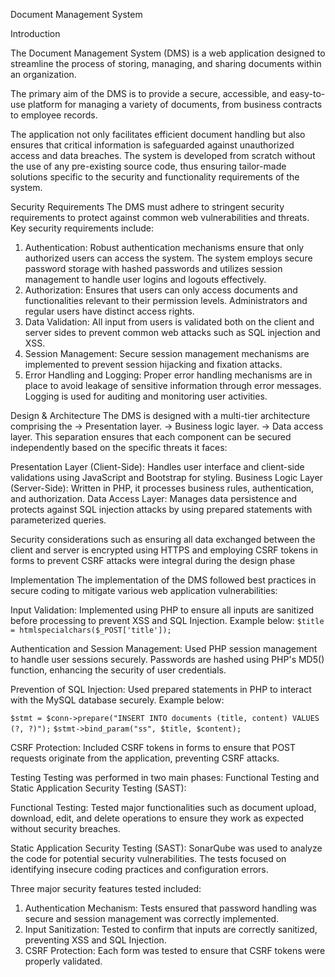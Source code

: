 Document Management System

Introduction

The Document Management System (DMS) is a web application designed to streamline the process of storing, managing, 
and sharing documents within an organization. 

The primary aim of the DMS is to provide a secure, accessible, and easy-to-use platform for managing a variety of documents, 
from business contracts to employee records. 

The application not only facilitates efficient document handling but also ensures that critical information is safeguarded against unauthorized access and data breaches.
The system is developed from scratch without the use of any pre-existing source code, thus ensuring tailor-made solutions specific to the security and functionality 
requirements of the system.

Security Requirements
The DMS must adhere to stringent security requirements to protect against common web vulnerabilities and threats. Key security requirements include:

1. Authentication: Robust authentication mechanisms ensure that only authorized users can access the system. The system employs secure password storage with hashed passwords and utilizes session management to handle user logins and logouts effectively.
2. Authorization: Ensures that users can only access documents and functionalities relevant to their permission levels. Administrators and regular users have distinct access rights.
3. Data Validation: All input from users is validated both on the client and server sides to prevent common web attacks such as SQL injection and XSS.
4. Session Management: Secure session management mechanisms are implemented to prevent session hijacking and fixation attacks.
5. Error Handling and Logging: Proper error handling mechanisms are in place to avoid leakage of sensitive information through error messages. Logging is used for auditing and monitoring user activities.

Design & Architecture
The DMS is designed with a multi-tier architecture comprising the 
    -> Presentation layer.
    -> Business logic layer.
    -> Data access layer. 
This separation ensures that each component can be secured independently based on the specific threats it faces:

Presentation Layer (Client-Side): Handles user interface and client-side validations using JavaScript and Bootstrap for styling.
Business Logic Layer (Server-Side): Written in PHP, it processes business rules, authentication, and authorization.
Data Access Layer: Manages data persistence and protects against SQL injection attacks by using prepared statements with parameterized queries.

Security considerations such as ensuring all data exchanged between the client and server is encrypted using HTTPS and 
employing CSRF tokens in forms to prevent CSRF attacks were integral during the design phase

Implementation
The implementation of the DMS followed best practices in secure coding to mitigate various web application vulnerabilities:

Input Validation: Implemented using PHP to ensure all inputs are sanitized before processing to prevent XSS and SQL Injection. Example below:
`$title = htmlspecialchars($_POST['title']);`

Authentication and Session Management: Used PHP session management to handle user sessions securely. Passwords are hashed using PHP's MD5() function, enhancing the security of user credentials.

Prevention of SQL Injection: Used prepared statements in PHP to interact with the MySQL database securely. Example below:

`$stmt = $conn->prepare("INSERT INTO documents (title, content) VALUES (?, ?)");`
`$stmt->bind_param("ss", $title, $content);`

CSRF Protection: Included CSRF tokens in forms to ensure that POST requests originate from the application, preventing CSRF attacks.


Testing
Testing was performed in two main phases: Functional Testing and Static Application Security Testing (SAST):

Functional Testing: Tested major functionalities such as document upload, download, edit, and delete operations to ensure they work as expected without security breaches.

Static Application Security Testing (SAST): SonarQube was used to analyze the code for potential security vulnerabilities. The tests focused on identifying insecure coding practices and configuration errors.

Three major security features tested included:

1. Authentication Mechanism: Tests ensured that password handling was secure and session management was correctly implemented.
2. Input Sanitization: Tested to confirm that inputs are correctly sanitized, preventing XSS and SQL Injection.
3. CSRF Protection: Each form was tested to ensure that CSRF tokens were properly validated.

